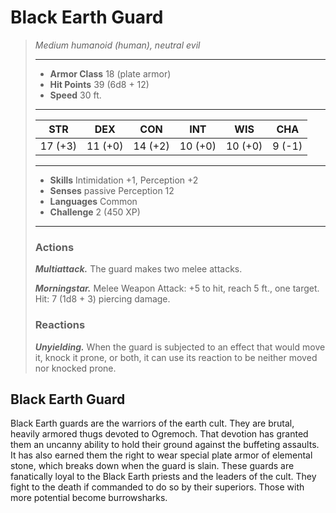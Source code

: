 # Black Earth Guard
>*Medium humanoid (human), neutral evil*
>___
>- **Armor Class** 18 (plate armor)
>- **Hit Points** 39 (6d8 + 12)
>- **Speed** 30 ft.
>___
>|STR|DEX|CON|INT|WIS|CHA|
>|:---:|:---:|:---:|:---:|:---:|:---:|
>|17 (+3)|11 (+0)|14 (+2)|10 (+0)|10 (+0)|9 (-1)|
>___
>- **Skills** Intimidation +1, Perception +2
>- **Senses** passive Perception 12
>- **Languages** Common
>- **Challenge** 2 (450 XP)
>___
>### Actions
>***Multiattack.*** The guard makes two melee attacks.  
>
>***Morningstar.*** Melee Weapon Attack: +5 to hit, reach 5 ft., one target. Hit: 7 (1d8 + 3) piercing damage.  
>
>### Reactions
>***Unyielding.*** When the guard is subjected to an effect that would move it, knock it prone, or both, it can use its reaction to be neither moved nor knocked prone.
## Black Earth Guard
Black Earth guards are the warriors of the earth cult. They are brutal, heavily armored thugs devoted to Ogremoch. That devotion has granted them an uncanny ability to hold their ground against the buffeting assaults. It has also earned them the right to wear special plate armor of elemental stone, which breaks down when the guard is slain.
These guards are fanatically loyal to the Black Earth priests and the leaders of the cult. They fight to the death if commanded to do so by their superiors. Those with more potential become burrowsharks.